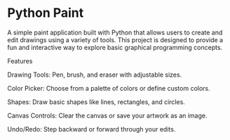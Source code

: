 # Python Paint
A simple paint application built with Python that allows users to create and edit drawings using a variety of tools. This project is designed to provide a fun and interactive way to explore basic graphical programming concepts.

Features

Drawing Tools: Pen, brush, and eraser with adjustable sizes.

Color Picker: Choose from a palette of colors or define custom colors.

Shapes: Draw basic shapes like lines, rectangles, and circles.

Canvas Controls: Clear the canvas or save your artwork as an image.

Undo/Redo: Step backward or forward through your edits.
